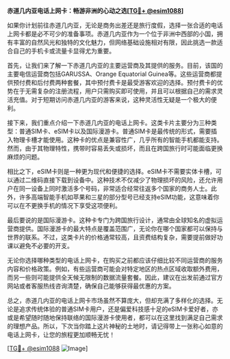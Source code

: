 **赤道几内亚电话上网卡：畅游非洲的心动之选[[TG💪+ @esim1088](https://t.me/s/esim1088)]**

如果你计划前往赤道几内亚，无论是商务出差还是旅行度假，选择一张合适的电话上网卡都是必不可少的准备事项。赤道几内亚作为一个位于非洲中西部的小国，拥有丰富的自然风光和独特的文化魅力，但网络基础设施相对有限，因此挑选一款适合自己的手机卡或流量卡显得尤为重要。

首先，让我们来了解一下赤道几内亚的主要运营商及其提供的服务。目前，该国的主要电信运营商包括GARUSSA、Orange Equatorial Guinea等。这些运营商都提供预付费和后付费两种套餐，其中预付费卡是最受游客欢迎的选择。预付费卡的优势在于无需复杂的注册流程，用户只需购买即可使用，并且可以根据自己的需求灵活充值。对于短期访问赤道几内亚的游客来说，这种灵活性无疑是一个极大的便利。

接下来，我们重点介绍一下赤道几内亚的电话上网卡。这类卡片主要分为三种类型：普通SIM卡、eSIM卡以及国际漫游卡。普通SIM卡是最传统的形式，需要插入物理卡槽才能使用。这种卡的优点是兼容性广，几乎所有的智能手机都能支持。然而，由于其物理特性，携带时容易丢失或损坏，而且在跨国旅行时可能面临更换麻烦的问题。

相比之下，eSIM卡则是一种更为现代和便捷的选择。eSIM卡不需要实体卡槽，可以通过二维码直接下载到设备中。这种技术不仅减少了物理损坏的风险，还允许用户在同一设备上同时激活多个号码，非常适合经常往返多个国家的商务人士。此外，许多高端智能手机如苹果和三星的部分型号已经支持eSIM功能，这意味着你可以在不更换手机的情况下享受这项便利。

最后要说的是国际漫游卡。这种卡专门为跨国旅行设计，通常由全球知名的虚拟运营商提供。国际漫游卡的最大特点是覆盖范围广，无论你在哪个国家都可以保持与世界的联系。不过，这类卡片的价格通常较高，且资费结构复杂，需要提前做好功课以避免不必要的开支。

无论你选择哪种类型的电话上网卡，在购买之前都应该仔细比较不同运营商的服务内容和价格政策。例如，有些运营商可能会对特定地区的热点区域收取额外费用，而另一些则可能提供全天候无限制的数据流量套餐。因此，建议在出发前通过官方网站或者客服热线咨询清楚，确保自己能够获得最优惠的方案。

总之，赤道几内亚的电话上网卡市场虽然不算庞大，但却充满了多样化的选择。无论是追求传统体验的普通SIM卡用户，还是偏爱科技感十足的eSIM卡爱好者，亦或是希望随时随地保持联络的国际漫游卡使用者，都可以在这里找到满足自己需求的理想产品。所以，下次当你踏上这片神秘的土地时，请记得带上一张称心如意的电话上网卡，让您的旅程更加顺畅无忧！

[[TG💪+ @esim1088](https://t.me/s/esim1088) ![Image](https://i.postimg.cc/4NQfJmqS/Snipaste-2025-05-13-00-14-12.png)]